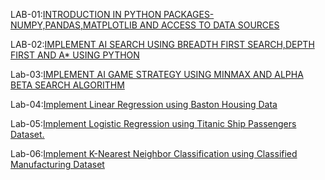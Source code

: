 LAB-01:[INTRODUCTION IN PYTHON PACKAGES-NUMPY,PANDAS,MATPLOTLIB AND ACCESS TO DATA SOURCES](https://github.com/DomakuntlaTejaswi/AIML/blob/main/Lab_01.ipynb)

LAB-02:[IMPLEMENT AI SEARCH USING BREADTH FIRST SEARCH,DEPTH FIRST AND A* USING PYTHON](https://github.com/DomakuntlaTejaswi/AIML/blob/main/LAB_02.ipynb)

Lab-03:[IMPLEMENT AI GAME STRATEGY USING MINMAX AND ALPHA BETA SEARCH ALGORITHM](https://github.com/DomakuntlaTejaswi/AIML/blob/main/LAB_03.ipynb)

Lab-04:[Implement Linear Regression using Baston Housing Data](https://github.com/DomakuntlaTejaswi/AIML/blob/main/lab_04.ipynb)

Lab-05:[Implement Logistic Regression using Titanic Ship Passengers Dataset.](https://github.com/DomakuntlaTejaswi/AIML/blob/main/lab_05.ipynb)

Lab-06:[Implement K-Nearest Neighbor Classification using Classified Manufacturing Dataset](https://github.com/DomakuntlaTejaswi/AIML/blob/main/Lab_06.ipynb)



